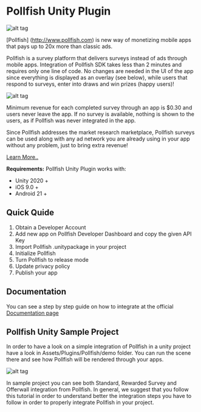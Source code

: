# Pollfish Unity Plugin

![alt tag](https://storage.googleapis.com/pollfish-images/logoHome.png)

[Pollfish] (http://www.pollfish.com) is new way of monetizing mobile apps that pays up to 20x more than classic ads. 

Pollfish is a survey platform that delivers surveys instead of ads through mobile apps. Integration of Pollfish SDK takes less than 2 minutes and requires only one line of code. No changes are needed in the UI of the app since everything is displayed as an overlay (see below), while users that respond to surveys, enter into draws and win prizes (happy users)! 

![alt tag](https://storage.googleapis.com/pollfish_production/multimedia/basic_survey.gif)

Minimum revenue for each completed survey through an app is $0.30 and users never leave the app. If no survey is available, nothing is shown to the users, as if Pollfish was never integrated in the app. 

Since Pollfish addresses the market research marketplace, Pollfish surveys can be used along with any ad network you are already using in your app without any problem, just to bring extra revenue! 

[Learn More..](https://www.pollfish.com/publisher/)

**Requirements:** Pollfish Unity Plugin works with:

* Unity 2020 +
* iOS 9.0 +
* Android 21 +


## Quick Quide

1. Obtain a Developer Account
2. Add new app on Pollfish Developer Dashboard and copy the given API Key
3. Import Pollfish .unitypackage in your project
4. Initialize Pollfish
5. Turn Pollfish to release mode
6. Update privacy policy
7. Publish your app

## Documentation

You can see a step by step guide on how to integrate at the official [Documentation page](https://www.pollfish.com/docs/unity)

## Pollfish Unity Sample Project

In order to have a look on a simple integration of Pollfish in a unity project have a look in Assets/Plugins/Pollfish/demo folder. You can run the scene there and see how Pollfish will be rendered through your apps.

![alt tag](https://storage.googleapis.com/pollfish-images/rewarded.gif)

In sample project you can see both Standard, Rewarded Survey and Offerwall integration from Pollfish. In general, we suggest that you follow this tutorial in order to understand better the integration steps you have to follow in order to properly integrate Pollfish in your project.
